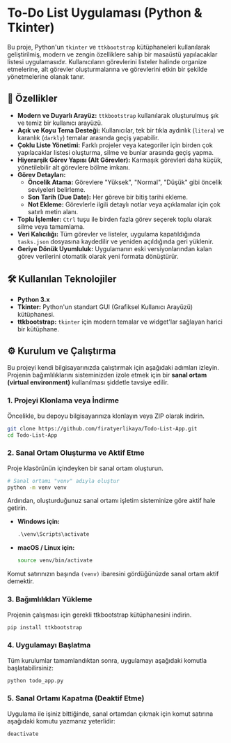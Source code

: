 # To-Do List Uygulaması (Python & Tkinter)

Bu proje, Python'un `tkinter` ve `ttkbootstrap` kütüphaneleri kullanılarak geliştirilmiş, modern ve zengin özelliklere sahip bir masaüstü yapılacaklar listesi uygulamasıdır. Kullanıcıların görevlerini listeler halinde organize etmelerine, alt görevler oluşturmalarına ve görevlerini etkin bir şekilde yönetmelerine olanak tanır.



## 🚀 Özellikler

- **Modern ve Duyarlı Arayüz:** `ttkbootstrap` kullanılarak oluşturulmuş şık ve temiz bir kullanıcı arayüzü.
- **Açık ve Koyu Tema Desteği:** Kullanıcılar, tek bir tıkla aydınlık (`litera`) ve karanlık (`darkly`) temalar arasında geçiş yapabilir.
- **Çoklu Liste Yönetimi:** Farklı projeler veya kategoriler için birden çok yapılacaklar listesi oluşturma, silme ve bunlar arasında geçiş yapma.
- **Hiyerarşik Görev Yapısı (Alt Görevler):** Karmaşık görevleri daha küçük, yönetilebilir alt görevlere bölme imkanı.
- **Görev Detayları:**
  - **Öncelik Atama:** Görevlere "Yüksek", "Normal", "Düşük" gibi öncelik seviyeleri belirleme.
  - **Son Tarih (Due Date):** Her göreve bir bitiş tarihi ekleme.
  - **Not Ekleme:** Görevlerle ilgili detaylı notlar veya açıklamalar için çok satırlı metin alanı.
- **Toplu İşlemler:** `Ctrl` tuşu ile birden fazla görev seçerek toplu olarak silme veya tamamlama.
- **Veri Kalıcılığı:** Tüm görevler ve listeler, uygulama kapatıldığında `tasks.json` dosyasına kaydedilir ve yeniden açıldığında geri yüklenir.
- **Geriye Dönük Uyumluluk:** Uygulamanın eski versiyonlarından kalan görev verilerini otomatik olarak yeni formata dönüştürür.

## 🛠️ Kullanılan Teknolojiler

- **Python 3.x**
- **Tkinter:** Python'un standart GUI (Grafiksel Kullanıcı Arayüzü) kütüphanesi.
- **ttkbootstrap:** `tkinter` için modern temalar ve widget'lar sağlayan harici bir kütüphane.

## ⚙️ Kurulum ve Çalıştırma

Bu projeyi kendi bilgisayarınızda çalıştırmak için aşağıdaki adımları izleyin. Projenin bağımlılıklarını sisteminizden izole etmek için bir **sanal ortam (virtual environment)** kullanılması şiddetle tavsiye edilir.

### 1. Projeyi Klonlama veya İndirme

Öncelikle, bu depoyu bilgisayarınıza klonlayın veya ZIP olarak indirin.
```bash
git clone https://github.com/firatyerlikaya/Todo-List-App.git
cd Todo-List-App
```

### 2. Sanal Ortam Oluşturma ve Aktif Etme

Proje klasörünün içindeyken bir sanal ortam oluşturun.

```bash
# Sanal ortamı "venv" adıyla oluştur
python -m venv venv
```

Ardından, oluşturduğunuz sanal ortamı işletim sisteminize göre aktif hale getirin.

- **Windows için:**
  ```powershell
  .\venv\Scripts\activate
  ```

- **macOS / Linux için:**
  ```bash
  source venv/bin/activate
  ```

Komut satırınızın başında `(venv)` ibaresini gördüğünüzde sanal ortam aktif demektir.

### 3. Bağımlılıkları Yükleme

Projenin çalışması için gerekli ttkbootstrap kütüphanesini indirin.

```bash
pip install ttkbootstrap
```

### 4. Uygulamayı Başlatma

Tüm kurulumlar tamamlandıktan sonra, uygulamayı aşağıdaki komutla başlatabilirsiniz:

```bash
python todo_app.py
```

### 5. Sanal Ortamı Kapatma (Deaktif Etme)

Uygulama ile işiniz bittiğinde, sanal ortamdan çıkmak için komut satırına aşağıdaki komutu yazmanız yeterlidir:

```bash
deactivate
```
